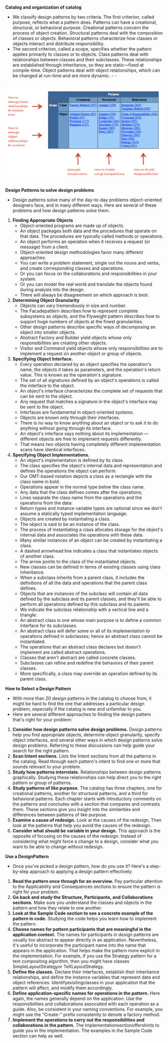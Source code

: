 **Catalog and organization of catalog**
+    We classify design patterns by two criteria. The first criterion, called purpose, reflects what a pattern does. Patterns can have a creational, structural, or behavioral purpose. Creational patterns concern the process of object creation. Structural patterns deal with the composition of classes or objects. Behavioral patterns characterize how classes or objects interact and distribute responsibility.
+    The second criterion, called a scope, specifies whether the pattern applies primarily to classes or to objects. Class patterns deal with relationships between classes and their subclasses. These relationships are established through inheritance, so they are static—fixed at compile-time. Object patterns deal with object relationships, which can be changed at run-time and are more dynamic. - - 
##
![alt text](./ScopeClassObjectPurpose.png "ScopeClassObjectPurpose")
##
**Design Patterns to solve design problems**
+    Design patterns solve many of the day-to-day problems object-oriented designers face, and in many different ways. Here are several of these problems and how design patterns solve them. 
1.	**Finding Appropriate Objects**
    +    Object-oriented programs are made up of objects.
    +    An object packages both data and the procedures that operate on that data. The procedures are typically called methods or operations.
    +    An object performs an operation when it receives a request (or message) from a client.
    +    Object-oriented design methodologies favor many different approaches.
    +    You can write a problem statement, single out the nouns and verbs, and create corresponding classes and operations.
    +    Or you can focus on the collaborations and responsibilities in your system.
    +    Or you can model the real world and translate the objects found during analysis into the design.
    +    There will always be disagreement on which approach is best. 
2.	**Determining Object Granularity**
    +    Objects can vary tremendously in size and number.
    +    The Facadepattern describes how to represent complete subsystems as objects, and the Flyweight pattern describes how to support huge numbers of objects at the finest granularities.
    +    Other design patterns describe specific ways of decomposing an object into smaller objects.
    +    Abstract Factory and Builder yield objects whose only responsibilities are creating other objects.
    +    Visitor and Command yield objects whose only responsibilities are to implement a request on another object or group of objects.
3.	**Specifying Object Interface.**
    +    Every operation declared by an object specifies the operation's name, the objects it takes as parameters, and the operation's return value. This is known as the operation's signature.
    +    The set of all signatures defined by an object's operations is called the interface to the object.
    +    An object's interface characterizes the complete set of requests that can be sent to the object. 
    +    Any request that matches a signature in the object's interface may be sent to the object.
    +    Interfaces are fundamental in object-oriented systems.
    +    Objects are known only through their interfaces.
    +    There is no way to know anything about an object or to ask it to do anything without going through its interface.
    +    An object's interface says nothing about its implementation — different objects are free to implement requests differently.
    +    That means two objects having completely different implementation scans have identical interfaces.
4.	**Specifying Object Implementations.**
    +    An object's implementation is defined by its class.
    +    The class specifies the object's internal data and representation and defines the operations the object can perform.
    +    Our OMT-based notation depicts a class as a rectangle with the class name in bold.
    +    Operations appear in the normal type below the class name.
    +    Any data that the class defines comes after the operations;
    +    Lines separate the class name from the operations and the operations from the data:
    +    Return types and instance variable types are optional since we don't assume a statically typed implementation language.
    +    Objects are created by instantiating a class.
    +    The object is said to be an instance of the class.
    +    The process of instantiating a class allocates storage for the object's internal data and associates the operations with these data.
    +    Many similar instances of an object can be created by instantiating a class.
    +    A dashed arrowhead line indicates a class that instantiates objects of another class.
    +    The arrow points to the class of the instantiated objects.
    +    New classes can be defined in terms of existing classes using class inheritance.
    +    When a subclass inherits from a parent class, it includes the definitions of all the data and operations that the parent class defines.
    +    Objects that are instances of the subclass will contain all data defined by the subclass and its parent classes, and they'll be able to perform all operations defined by this subclass and its parents.
    +    We indicate the subclass relationship with a vertical line and a triangle:
    +    An abstract class is one whose main purpose is to define a common interface for its subclasses.
    +    An abstract class will defer some or all of its implementation to operations defined in subclasses; hence an abstract class cannot be instantiated.
    +    The operations that an abstract class declares but doesn't implement are called abstract operations.
    +    Classes that aren't abstract are called concrete classes.
    +    Subclasses can refine and redefine the behaviors of their parent classes.
    +    More specifically, a class may override an operation defined by its parent class. 

**How to Select a Design Pattern**
+    With more than 20 design patterns in the catalog to choose from, it might be hard to find the one that addresses a particular design problem, especially if the catalog is new and unfamiliar to you.
+    Here are several different approaches to finding the design pattern that's right for your problem:
1.  **Consider how design patterns solve design problems.**
    Design patterns help you find appropriate objects, determine object granularity, specify object interfaces, and several other ways in which design patterns solve design problems. Referring to these discussions can help guide your search for the right pattern.
2.  **Scan Intent sections.**
    Lists the Intent sections from all the patterns in the catalog. Read through each pattern's intent to find one or more that sounds relevant to your problem.
3.  **Study how patterns interrelate.**
    Relationships between design patterns graphically. Studying these relationships can help direct you to the right pattern or group of patterns.
4.  **Study patterns of like purpose.**
    The catalog has three chapters, one for creational patterns, another for structural patterns, and a third for behavioral patterns. Each chapter starts with introductory comments on the patterns and concludes with a section that compares and contrasts them. These sections give you insight into the similarities and differences between patterns of like purpose.
5.  **Examine a cause of redesign.**
    Look at the causes of the redesign, Then look at the patterns that help you avoid the causes of the redesign.
6.  **Consider what should be variable in your design.**
    This approach is the opposite of focusing on the causes of the redesign. Instead of considering what might force a change to a design, consider what you want to be able to change without redesign.

**Use a DesignPattern**
+    Once you've picked a design pattern, how do you use it? Here's a step-by-step approach to applying a design pattern effectively:
1.  **Read the pattern once through for an overview.** 
    Pay particular attention to the Applicability and Consequences sections to ensure the pattern is right for your problem.
2.  **Go back and study the Structure, Participants, and Collaborations sections.** 
    Make sure you understand the classes and objects in the pattern and how they relate to one another.
3.  **Look at the Sample Code section to see a concrete example of the pattern in code.**
    Studying the code helps you learn how to implement the pattern.
4.  **Choose names for pattern participants that are meaningful in the application context.**
    The names for participants in design patterns are usually too abstract to appear directly in an application. Nevertheless, it's useful to incorporate the participant name into the name that appears in the application. That helps make the pattern more explicit in the implementation. For example, if you use the Strategy pattern for a text compositing algorithm, then you might have classes SimpleLayoutStrategyor TeXLayoutStrategy.
5.  **Define the classes.**
    Declare their interfaces, establish their inheritance relationships, and define the instance variables that represent data and object references. Identifyexistingclasses in your application that the pattern will affect, and modify them accordingly.
6.  **Define application-specific names for operations in the pattern.**
    Here again, the names generally depend on the application. Use the responsibilities and collaborations associated with each operation as a guide. Also, be consistent in your naming conventions. For example, you might use the "Create-" prefix consistently to denote a factory method.
7.  **Implement the operations to carry out the responsibilities and collaborations in the pattern.**
    The Implementationsectionoffershints to guide you in the implementation. The examples in the Sample Code section can help as well.

